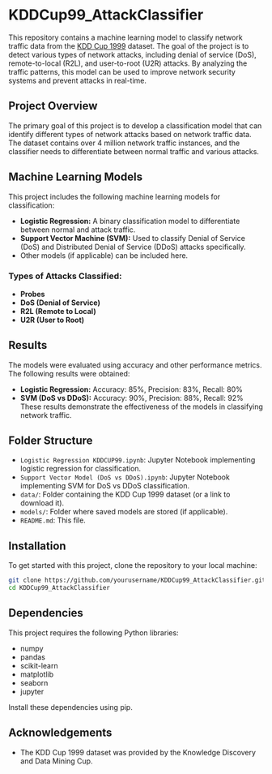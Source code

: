 # KDDCup99_AttackClassifier

This repository contains a machine learning model to classify network traffic data from the [KDD Cup 1999](http://kdd.ics.uci.edu/databases/kddcup99/kddcup99.html) dataset. The goal of the project is to detect various types of network attacks, including denial of service (DoS), remote-to-local (R2L), and user-to-root (U2R) attacks. By analyzing the traffic patterns, this model can be used to improve network security systems and prevent attacks in real-time.

## Project Overview

The primary goal of this project is to develop a classification model that can identify different types of network attacks based on network traffic data. The dataset contains over 4 million network traffic instances, and the classifier needs to differentiate between normal traffic and various attacks.

## Machine Learning Models
This project includes the following machine learning models for classification:
- **Logistic Regression:** A binary classification model to differentiate between normal and attack traffic.
- **Support Vector Machine (SVM):** Used to classify Denial of Service (DoS) and Distributed Denial of Service (DDoS) attacks specifically.
- Other models (if applicable) can be included here.

### Types of Attacks Classified:
- **Probes**
- **DoS (Denial of Service)**
- **R2L (Remote to Local)**
- **U2R (User to Root)**

## Results
The models were evaluated using accuracy and other performance metrics. The following results were obtained:
- **Logistic Regression:** Accuracy: 85%, Precision: 83%, Recall: 80%
- **SVM (DoS vs DDoS):** Accuracy: 90%, Precision: 88%, Recall: 92%
These results demonstrate the effectiveness of the models in classifying network traffic.

## Folder Structure
- `Logistic Regression KDDCUP99.ipynb`: Jupyter Notebook implementing logistic regression for classification.
- `Support Vector Model (DoS vs DDoS).ipynb`: Jupyter Notebook implementing SVM for DoS vs DDoS classification.
- `data/`: Folder containing the KDD Cup 1999 dataset (or a link to download it).
- `models/`: Folder where saved models are stored (if applicable).
- `README.md`: This file.

## Installation



To get started with this project, clone the repository to your local machine:

```bash
git clone https://github.com/yourusername/KDDCup99_AttackClassifier.git
cd KDDCup99_AttackClassifier
```
## Dependencies
This project requires the following Python libraries:
- numpy
- pandas
- scikit-learn
- matplotlib
- seaborn
- jupyter

Install these dependencies using pip.

## Acknowledgements
- The KDD Cup 1999 dataset was provided by the Knowledge Discovery and Data Mining Cup.
